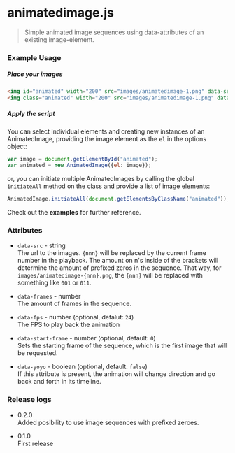 # animatedimage.js
> Simple animated image sequences using data-attributes of an existing image-element.

### Example Usage
##### Place your images
```HTML
<img id="animated" width="200" src="images/animatedimage-1.png" data-src="images/animatedimage-{nnn}.png" data-start-frame="1" data-frames="6">
<img class="animated" width="200" src="images/animatedimage-1.png" data-src="images/animatedimage-{n}.png" data-start-frame="1" data-frames="6" data-fps="12" data-yoyo>
```

##### Apply the script
You can select individual elements and creating new instances of an AnimatedImage, providing the image element as the `el` in the options object:
```Javascript
var image = document.getElementById("animated");
var animated = new AnimatedImage({el: image});
```
or, you can initiate multiple AnimatedImages by calling the global `initiateAll` method on the class and provide a list of image elements:
```Javascript
AnimatedImage.initiateAll(document.getElementsByClassName("animated"));
```

Check out the __examples__ for further reference.


### Attributes
* `data-src` - string  
The url to the images. `{nnn}` will be replaced by the current frame number in the playback.
The amount on n's inside of the brackets will determine the amount of prefixed zeros in the sequence. That way, for `images/animatedimage-{nnn}.png`, the `{nnn}` will be replaced with something like `001` or `011`.

* `data-frames` - number  
The amount of frames in the sequence.

* `data-fps` - number (optional, defalut: `24`)  
The FPS to play back the animation

* `data-start-frame` - number (optional, default: `0`)  
Sets the starting frame of the sequence, which is the first image that will be requested.

* `data-yoyo` - boolean (optional, default: `false`)  
If this attribute is present, the animation will change direction and go back and forth in its timeline.


### Release logs
* 0.2.0  
  Added posibility to use image sequences with prefixed zeroes.

* 0.1.0  
  First release